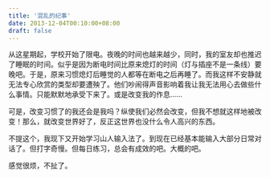 ```yaml
---
title: '混乱的纪事' 
date: 2013-12-04T00:10:00+08:00
draft: false
---
```


从这星期起，学校开始了限电。夜晚的时间也越来越少，同时，我的室友却也推迟了睡眠的时间。似乎是因为断电时间比原来熄灯的时间（灯与插座不是一条线）要晚吧。于是，原来习惯熄灯后睡觉的人都等在断电之后再睡了。而我这样不安静就无法专心欣赏的类型却要遭殃了。他们吵闹得声音影响着我让我无法用心去做些什么事情。只能默默地承受下来了。或是改变我的作息……

可是，改变习惯了的我还会是我吗？纵使我们必然会改变，但我不想就这样地被改变！那么，就改变世界好了，反正这世界也没什么令人高兴的东西。

不提这个，我现下又开始学习山人输入法了。到现在已经基本能输入大部分日常对话了。但打字奇慢。但每日练习，总会有成效的吧。大概的吧。

感觉很烦，不扯了。
